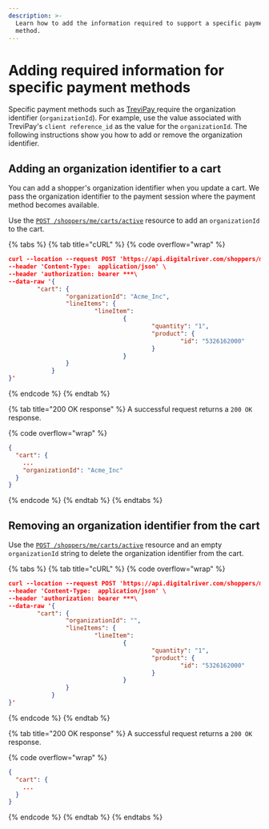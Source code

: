 ```yaml
---
description: >-
  Learn how to add the information required to support a specific payment
  method.
---
```


# Adding required information for specific payment methods

Specific payment methods such as [TreviPay ](../../../../payments/supported-payment-methods/trevipay.md)require the organization identifier (`organizationId`).  For example, use the value associated with TreviPay's `client reference_id` as the value for the `organizationId`. The following instructions show you how to add or remove the organization identifier.

## Adding an organization identifier to a cart

You can add a shopper's organization identifier when you update a cart. We pass the organization identifier to the payment session where the payment method becomes available.&#x20;

Use the [`POST /shoppers/me/carts/active`](https://drapi.io/commerce/#tag/Carts/paths/\~1v1\~1shoppers\~1me\~1carts\~1active/post) resource to add an `organizationId` to the cart.

{% tabs %}
{% tab title="cURL" %}
{% code overflow="wrap" %}
```json
curl --location --request POST 'https://api.digitalriver.com/shoppers/me/carts/active' \
--header 'Content-Type:  application/json' \
--header 'authorization: bearer ***\
--data-raw '{
		"cart": {
				"organizationId": "Acme_Inc",
				"lineItems": {
						"lineItem":
								{
										"quantity": "1",
										"product": {
												"id": "5326162000"
										}
								}
				}
			}
}'
```
{% endcode %}
{% endtab %}

{% tab title="200 OK response" %}
A successful request returns a `200 OK` response.

{% code overflow="wrap" %}
```json
{
  "cart": {
    ...
    "organizationId": "Acme_Inc"
  }
}
```
{% endcode %}
{% endtab %}
{% endtabs %}

## Removing an organization identifier from the cart

Use the [`POST /shoppers/me/carts/active`](https://drapi.io/commerce/#tag/Carts/paths/\~1v1\~1shoppers\~1me\~1carts\~1active/post) resource and an empty `organizationId` string to delete the organization identifier from the cart.

{% tabs %}
{% tab title="cURL" %}
{% code overflow="wrap" %}
```json
curl --location --request POST 'https://api.digitalriver.com/shoppers/me/carts/active' \
--header 'Content-Type:  application/json' \
--header 'authorization: bearer ***\
--data-raw '{
		"cart": {
				"organizationId": "",
				"lineItems": {
						"lineItem":
								{
										"quantity": "1",
										"product": {
												"id": "5326162000"
										}
								}
				}
			}
}'
```
{% endcode %}
{% endtab %}

{% tab title="200 OK response" %}
A successful request returns a `200 OK` response.

{% code overflow="wrap" %}
```json
{
  "cart": {
    ...
  }
}
```
{% endcode %}
{% endtab %}
{% endtabs %}
